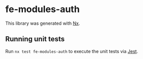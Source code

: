 # fe-modules-auth

This library was generated with [Nx](https://nx.dev).

## Running unit tests

Run `nx test fe-modules-auth` to execute the unit tests via [Jest](https://jestjs.io).
